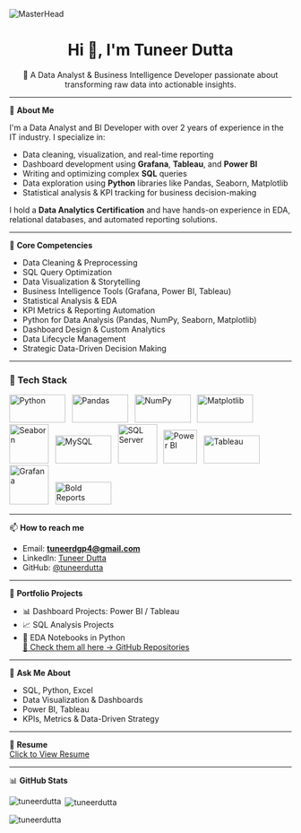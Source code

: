 ![MasterHead](https://www.hiddenbrains.com/blog/wp-content/uploads/2019/07/big-data-analytics-solutions-and-services.gif)

<h1 align="center">Hi 👋, I'm Tuneer Dutta</h1>

<p align="center">🚀 A Data Analyst & Business Intelligence Developer passionate about transforming raw data into actionable insights.</p>

---

🎯 **About Me**

I'm a Data Analyst and BI Developer with over 2 years of experience in the IT industry. I specialize in:
- Data cleaning, visualization, and real-time reporting
- Dashboard development using **Grafana**, **Tableau**, and **Power BI**
- Writing and optimizing complex **SQL** queries
- Data exploration using **Python** libraries like Pandas, Seaborn, Matplotlib
- Statistical analysis & KPI tracking for business decision-making

I hold a **Data Analytics Certification** and have hands-on experience in EDA, relational databases, and automated reporting solutions.

---

🧰 **Core Competencies**
- Data Cleaning & Preprocessing  
- SQL Query Optimization  
- Data Visualization & Storytelling  
- Business Intelligence Tools (Grafana, Power BI, Tableau)  
- Statistical Analysis & EDA  
- KPI Metrics & Reporting Automation  
- Python for Data Analysis (Pandas, NumPy, Seaborn, Matplotlib)  
- Dashboard Design & Custom Analytics  
- Data Lifecycle Management  
- Strategic Data-Driven Decision Making  

---

### 🧰 Tech Stack

<p align="left">
<img src="https://i.ibb.co/gLN0Nsf5/images-1.png" alt="Python" width="100" height="50" />&nbsp;&nbsp;
<img src="https://i.ibb.co/gLypg2qn/images-5.png" alt="Pandas" width="100" height="50" />&nbsp;&nbsp;
<img src="https://i.ibb.co/Fk7Mm52z/images-4.png" alt="NumPy" width="100" height="50" />&nbsp;&nbsp;
<img src="https://i.ibb.co/C3hvmzvj/images-6.png" alt="Matplotlib" width="100" height="50" />&nbsp;&nbsp;
<img src="https://i.ibb.co/9QvrKvT/images.jpg" alt="Seaborn" width="70" height="70" />&nbsp;&nbsp;
<img src="https://i.ibb.co/XrgXXY0H/images.png" alt="MySQL" width="100" height="50" />&nbsp;&nbsp;
<img src="https://i.ibb.co/99KxNsxK/images-2.png" alt="SQL Server" width="70" height="70" />&nbsp;&nbsp;
<img src="https://i.ibb.co/Hf6bZ8bz/powerbi-logo-1.jpg" alt="Power BI" width="60" height="60" />&nbsp;&nbsp;
<img src="https://i.ibb.co/RG0WHPyY/tableau-software.png" alt="Tableau" width="100" height="50" />&nbsp;&nbsp;
<img src="https://i.ibb.co/hRz4jwkq/Grafana-logo-svg.png" alt="Grafana" width="70" height="70" />&nbsp;&nbsp;
<img src="https://i.ibb.co/LXfjhyHF/images-3.png" alt="Bold Reports" width="100" height="40" />


</p>


---

📫 **How to reach me**
- Email: **tuneerdgp4@gmail.com**
- LinkedIn: [Tuneer Dutta](https://www.linkedin.com/in/tuneer-dutta-150597203)
- GitHub: [@tuneerdutta](https://github.com/tuneerdutta)

---

📂 **Portfolio Projects**
- 📊 Dashboard Projects: Power BI / Tableau
- 📈 SQL Analysis Projects
- 📑 EDA Notebooks in Python  
[🔗 Check them all here → GitHub Repositories](https://github.com/tuneerdutta?tab=repositories)

---

💬 **Ask Me About**
- SQL, Python, Excel  
- Data Visualization & Dashboards  
- Power BI, Tableau  
- KPIs, Metrics & Data-Driven Strategy  

---

📄 **Resume**  
[Click to View Resume](https://drive.google.com/file/d/1enewyuACl4pgiNLt1yCoB7QYnwzW-Zmt/view?usp=drive_link)

---

📊 **GitHub Stats**
<p>
<img align="left" src="https://github-readme-stats.vercel.app/api/top-langs?username=tuneerdutta&show_icons=true&locale=en&layout=compact" alt="tuneerdutta" />
</p>

<p>&nbsp;<img align="center" src="https://github-readme-stats.vercel.app/api?username=tuneerdutta&show_icons=true&locale=en" alt="tuneerdutta" /></p>

<p><img align="center" src="https://github-readme-streak-stats.herokuapp.com/?user=tuneerdutta&" alt="tuneerdutta" /></p>

